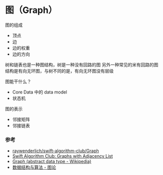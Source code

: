 # 图（Graph）

图的组成
- 顶点
- 边
- 边的权重
- 边的方向

树和链表也是一种图结构，树是一种没有回路的图
另外一种常见的米有回路的图结构是有向无环图，与树不同的是，有向无环图没有层级

图能干什么？
- Core Data 中的 data model
- 状态机

图的表示
- 邻接矩阵
- 邻接链表



### 参考

- [raywenderlich/swift-algorithm-club/Graph](https://github.com/raywenderlich/swift-algorithm-club/tree/master/Graph)
- [Swift Algorithm Club: Graphs with Adjacency List](https://www.raywenderlich.com/152046/swift-algorithm-club-graphs-adjacency-list)
- [Graph (abstract data type - Wikipedia)](https://en.wikipedia.org/wiki/Graph_(abstract_data_type))
- [数据结构与算法 - 图论](https://zhuanlan.zhihu.com/p/25498681)

